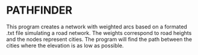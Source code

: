 # PATHFINDER

This program creates a network with weighted arcs based on a formated .txt file simulating a road network.
The weights correspond to road heights and the nodes represent cities. 
The program will find the path between the cities where the elevation is as low as possible.
